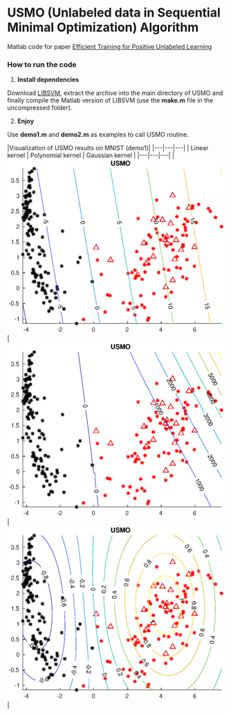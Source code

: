 # USMO (Unlabeled data in Sequential Minimal Optimization) Algorithm

Matlab code for paper [Efficient Training for Positive Unlabeled Learning](https://arxiv.org/abs/1608.06807)

### How to run the code

1. **Install dependencies**

Download [LIBSVM](https://www.csie.ntu.edu.tw/~cjlin/libsvm/#download),
extract the archive into the main directory of USMO and finally compile
the Matlab version of LIBSVM (use the **make.m** file in the uncompressed
folder).

2. **Enjoy**

Use **demo1.m** and **demo2.m** as examples to call USMO routine.

|Visualization of USMO results on MNIST (demo1)|
|---|---|---|
| Linear kernel | Polynomial kernel | Gaussian kernel |
|---|---|---|
| <img src='img/linear.eps'> | <img src='img/polynomial.eps'> | <img src='img/gaussian.eps'> |



